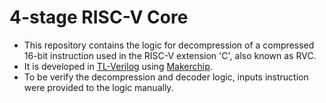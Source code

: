 # 4-stage RISC-V Core
  - This repository contains the logic for decompression of a compressed 16-bit instruction used in the RISC-V extension 'C', also known as RVC.
  - It is developed in [TL-Verilog](http://tl-x.org/) using [Makerchip](https://makerchip.com/).
  - To be verify the decompression and decoder logic, inputs instruction were provided to the logic manually.
  


